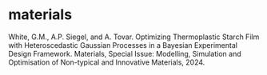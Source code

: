 # materials
White, G.M., A.P. Siegel, and A. Tovar. Optimizing Thermoplastic Starch Film with Heteroscedastic Gaussian Processes in a Bayesian Experimental Design Framework. Materials, Special Issue: Modelling, Simulation and Optimisation of Non-typical and Innovative Materials, 2024.
